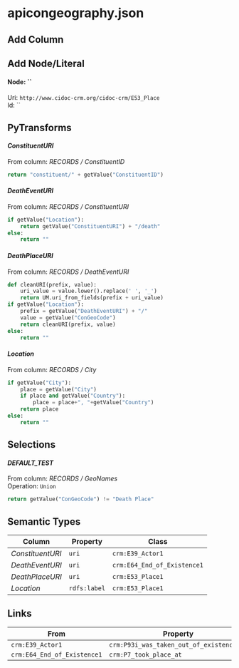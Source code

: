 # apicongeography.json

## Add Column

## Add Node/Literal
#### Node: ``
Uri: `http://www.cidoc-crm.org/cidoc-crm/E53_Place`
<br/>Id: ``


## PyTransforms
#### _ConstituentURI_
From column: _RECORDS / ConstituentID_
``` python
return "constituent/" + getValue("ConstituentID")
```

#### _DeathEventURI_
From column: _RECORDS / ConstituentURI_
``` python
if getValue("Location"):
    return getValue("ConstituentURI") + "/death"
else:
    return ""
```

#### _DeathPlaceURI_
From column: _RECORDS / DeathEventURI_
``` python
def cleanURI(prefix, value):
    uri_value = value.lower().replace(' ', '_')
    return UM.uri_from_fields(prefix + uri_value)
if getValue("Location"):
    prefix = getValue("DeathEventURI") + "/"
    value = getValue("ConGeoCode")
    return cleanURI(prefix, value)
else:
    return ""
```

#### _Location_
From column: _RECORDS / City_
``` python
if getValue("City"):
    place = getValue("City")
    if place and getValue("Country"):
        place = place+", "+getValue("Country")
    return place
else:
    return ""
```


## Selections
#### _DEFAULT_TEST_
From column: _RECORDS / GeoNames_
<br>Operation: `Union`
``` python
return getValue("ConGeoCode") != "Death Place"
```


## Semantic Types
| Column | Property | Class |
|  ----- | -------- | ----- |
| _ConstituentURI_ | `uri` | `crm:E39_Actor1`|
| _DeathEventURI_ | `uri` | `crm:E64_End_of_Existence1`|
| _DeathPlaceURI_ | `uri` | `crm:E53_Place1`|
| _Location_ | `rdfs:label` | `crm:E53_Place1`|


## Links
| From | Property | To |
|  --- | -------- | ---|
| `crm:E39_Actor1` | `crm:P93i_was_taken_out_of_existence_by` | `crm:E64_End_of_Existence1`|
| `crm:E64_End_of_Existence1` | `crm:P7_took_place_at` | `crm:E53_Place1`|
